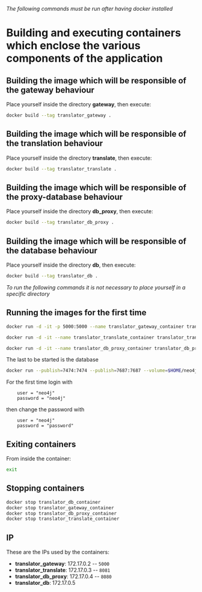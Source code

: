 *The following commands must be run after having docker installed*

# Building and executing containers which enclose the various components of the application
## Building the image which will be responsible of the gateway behaviour
Place yourself inside the directory **gateway**, then execute:
```bash
docker build --tag translator_gateway .
```

## Building the image which will be responsible of the translation behaviour
Place yourself inside the directory **translate**, then execute:
```bash
docker build --tag translator_translate .
```

## Building the image which will be responsible of the proxy-database behaviour
Place yourself inside the directory **db_proxy**, then execute:
```bash
docker build --tag translator_db_proxy .
```

## Building the image which will be responsible of the database behaviour
Place yourself inside the directory **db**, then execute:
```bash
docker build --tag translator_db .
```

*To run the following commands it is not necessary to place yourself in a specific directory*
## Running the images for the first time
```bash
docker run -d -it -p 5000:5000 --name translator_gateway_container translator_gateway
```
```bash
docker run -d -it --name translator_translate_container translator_translate
```
```bash
docker run -d -it --name translator_db_proxy_container translator_db_proxy
```

The last to be started is the database
```sh
docker run --publish=7474:7474 --publish=7687:7687 --volume=$HOME/neo4j/data:/data neo4j
```

For the first time login with
```
    user = "neo4j"
    password = "neo4j"
```
then change the password with
```
    user = "neo4j"
    password = "password"
```

## Exiting containers
From inside the container:
```bash
exit
```

## Stopping containers
```bash
docker stop translator_db_container
docker stop translator_gateway_container
docker stop translator_db_proxy_container
docker stop translator_translate_container
```

## IP
These are the IPs used by the containers:
-   **translator_gateway**: 172.17.0.2 -- `5000`
-   **translator_translate**: 172.17.0.3 -- `8081`
-   **translator_db_proxy**: 172.17.0.4 -- `8080`
-   **translator_db**: 172.17.0.5
